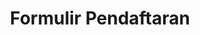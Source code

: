 ---
layout: $layouts/form.astro
title: Formulir Pendaftaran
form:
  - set: Data Pribadi
    items:
      - name: Nama Lengkap
        required: true
      - name: Asal PW KAMMI
        type: select
        required: true
        options:
          - PW KAMMI Kalteng
          - PW KAMMI Kalsel
          - PW KAMMI Kalbar
          - PW KAMMI Kaltimtara
          - Lainnya
      - name: Asal PD KAMMI
        required: true
      - name: Nomor HP/WhatsApp
        type: tel
        required: true
      - name: Alamat Email
        type: email
        required: true
  - set: Data Kelengkapan
    items: 
      - name: Tahun DM1
        required: true
      - name: Lokasi DM1
        required: true
      - name: Tahun DM2
        required: true
      - name: Lokasi DM2
        required: true
      - name: Tahun DPMK/TPN
        required: true
      - name: Lokasi DPMK/TPN
        required: true
      - name: Tahun TFI/TPN
      - name: Lokasi TFI/TPN
  - set: Unggah Berkas
    items: 
      - name: Curriculum Vitae (pdf/doc)
        type: file
      - name: Surat Rekomendasi Ketua Umum PW/PD (pdf/doc)
        type: file
      - name: Surat Keterangan Telah Tersertifikasi AB2 (pdf/doc)
        type: file
      - name: Surat Keterangan Telah Terbina (pdf/doc)
        type: file
      - name: Surat Pernyataan Kesediaan Menjadi Pimpinan PW/PD/Pengurus Pusat KAMMI (pdf/doc)
        type: file
      - name: Sertifikat DPMK/Surat Keterangan Pemandu (pdf/doc)
        type: file
      - name: Surat Keterangan Aktif (pdf/doc)
        type: file
      - name: Surat Rekomendasi Tokoh (pdf/doc)
        type: file
---